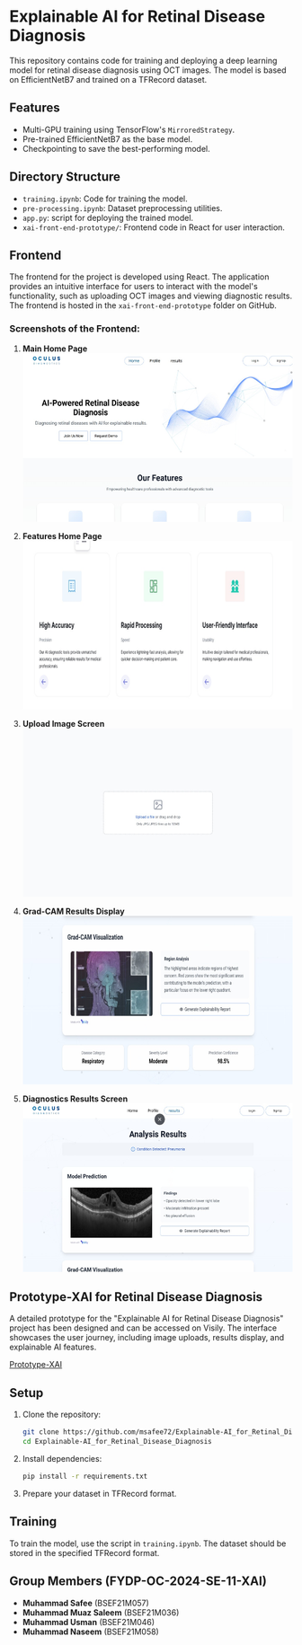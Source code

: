 # Explainable AI for Retinal Disease Diagnosis

This repository contains code for training and deploying a deep learning model for retinal disease diagnosis using OCT images. The model is based on EfficientNetB7 and trained on a TFRecord dataset.

## Features

- Multi-GPU training using TensorFlow's `MirroredStrategy`.
- Pre-trained EfficientNetB7 as the base model.
- Checkpointing to save the best-performing model.

## Directory Structure

- `training.ipynb`: Code for training the model.
- `pre-processing.ipynb`: Dataset preprocessing utilities.
- `app.py`: script for deploying the trained model.
- `xai-front-end-prototype/`: Frontend code in React for user interaction.

## Frontend

The frontend for the project is developed using React. The application provides an intuitive interface for users to interact with the model's functionality, such as uploading OCT images and viewing diagnostic results. The frontend is hosted in the `xai-front-end-prototype` folder on GitHub.

### Screenshots of the Frontend:

1. **Main Home Page**  
   <img src="xai-front-end-prototype/screenshots/Main-Home.jpeg" width="500" height="300">

2. **Features Home Page**  
   <img src="xai-front-end-prototype/screenshots/Features-Home.jpeg" width="500" height="300">

3. **Upload Image Screen**  
   <img src="xai-front-end-prototype/screenshots/Upload-Image.jpeg" width="500" height="300">

4. **Grad-CAM Results Display**  
   <img src="xai-front-end-prototype/screenshots/GradCam-Results.jpeg" width="500" height="300">

5. **Diagnostics Results Screen**  
   <img src="xai-front-end-prototype/screenshots/Diagnostics-Results.jpeg" width="500" height="300">

## Prototype-XAI for Retinal Disease Diagnosis

A detailed prototype for the "Explainable AI for Retinal Disease Diagnosis" project has been designed and can be accessed on Visily. The interface showcases the user journey, including image uploads, results display, and explainable AI features.

[Prototype-XAI](https://app.visily.ai/projects/ef8f771b-a013-4d28-b5e5-a95c882af6e4/boards/1493524)


## Setup

1. Clone the repository:

    ```bash
    git clone https://github.com/msafee72/Explainable-AI_for_Retinal_Disease_Diagnosis.git
    cd Explainable-AI_for_Retinal_Disease_Diagnosis
    ```

2. Install dependencies:

    ```bash
    pip install -r requirements.txt
    ```

3. Prepare your dataset in TFRecord format.

## Training

To train the model, use the script in `training.ipynb`. The dataset should be stored in the specified TFRecord format.

## Group Members (FYDP-OC-2024-SE-11-XAI)

- **Muhammad Safee** (BSEF21M057)
- **Muhammad Muaz Saleem** (BSEF21M036)
- **Muhammad Usman** (BSEF21M046)
- **Muhammad Naseem** (BSEF21M058)
